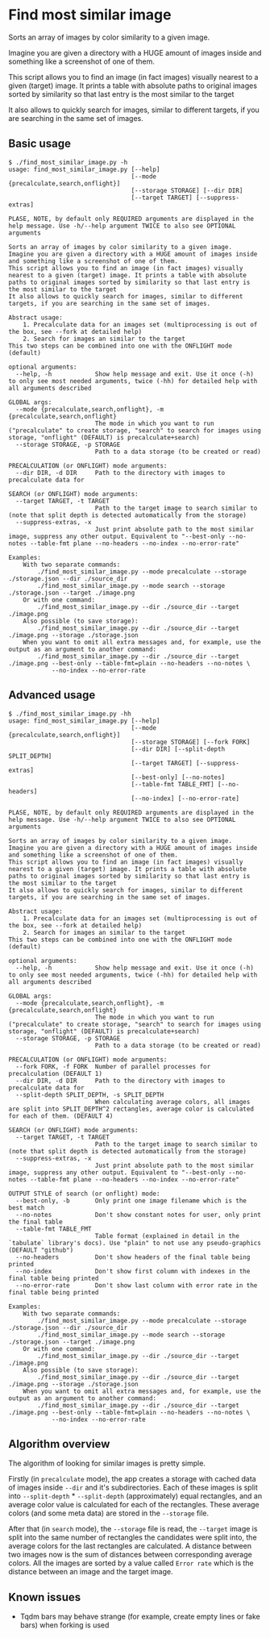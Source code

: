 # Find most similar image
Sorts an array of images by color similarity to a given image.

Imagine you are given a directory with a HUGE amount of images inside and something like a screenshot of one of them.

This script allows you to find an image (in fact images) visually nearest to a given (target) image. It prints a table with absolute paths to original images sorted by similarity so that last entry is the most similar to the target

It also allows to quickly search for images, similar to different targets, if you are searching in the same set of images.
## Basic usage
```
$ ./find_most_similar_image.py -h
usage: find_most_similar_image.py [--help]
                                  [--mode {precalculate,search,onflight}]
                                  [--storage STORAGE] [--dir DIR]
                                  [--target TARGET] [--suppress-extras]

PLASE, NOTE, by default only REQUIRED arguments are displayed in the help message. Use -h/--help argument TWICE to also see OPTIONAL arguments

Sorts an array of images by color similarity to a given image.
Imagine you are given a directory with a HUGE amount of images inside and something like a screenshot of one of them.
This script allows you to find an image (in fact images) visually nearest to a given (target) image. It prints a table with absolute paths to original images sorted by similarity so that last entry is the most similar to the target
It also allows to quickly search for images, similar to different targets, if you are searching in the same set of images.

Abstract usage:
    1. Precalculate data for an images set (multiprocessing is out of the box, see --fork at detailed help)
    2. Search for images an similar to the target
This two steps can be combined into one with the ONFLIGHT mode (default)

optional arguments:
  --help, -h            Show help message and exit. Use it once (-h) to only see most needed arguments, twice (-hh) for detailed help with all arguments described

GLOBAL args:
  --mode {precalculate,search,onflight}, -m {precalculate,search,onflight}
                        The mode in which you want to run ("precalculate" to create storage, "search" to search for images using storage, "onflight" (DEFAULT) is precalculate+search)
  --storage STORAGE, -p STORAGE
                        Path to a data storage (to be created or read)

PRECALCULATION (or ONFLIGHT) mode arguments:
  --dir DIR, -d DIR     Path to the directory with images to precalculate data for

SEARCH (or ONFLIGHT) mode arguments:
  --target TARGET, -t TARGET
                        Path to the target image to search similar to (note that split depth is detected automatically from the storage)
  --suppress-extras, -x
                        Just print absolute path to the most similar image, suppress any other output. Equivalent to "--best-only --no-notes --table-fmt plane --no-headers --no-index --no-error-rate"

Examples:
    With two separate commands:
        ./find_most_similar_image.py --mode precalculate --storage ./storage.json --dir ./source_dir
        ./find_most_similar_image.py --mode search --storage ./storage.json --target ./image.png
    Or with one command:
        ./find_most_similar_image.py --dir ./source_dir --target ./image.png
    Also possible (to save storage):
        ./find_most_similar_image.py --dir ./source_dir --target ./image.png --storage ./storage.json
    When you want to omit all extra messages and, for example, use the output as an argument to another command:
        ./find_most_similar_image.py --dir ./source_dir --target ./image.png --best-only --table-fmt=plain --no-headers --no-notes \
            --no-index --no-error-rate
```
## Advanced usage
```
$ ./find_most_similar_image.py -hh
usage: find_most_similar_image.py [--help]
                                  [--mode {precalculate,search,onflight}]
                                  [--storage STORAGE] [--fork FORK]
                                  [--dir DIR] [--split-depth SPLIT_DEPTH]
                                  [--target TARGET] [--suppress-extras]
                                  [--best-only] [--no-notes]
                                  [--table-fmt TABLE_FMT] [--no-headers]
                                  [--no-index] [--no-error-rate]

PLASE, NOTE, by default only REQUIRED arguments are displayed in the help message. Use -h/--help argument TWICE to also see OPTIONAL arguments

Sorts an array of images by color similarity to a given image.
Imagine you are given a directory with a HUGE amount of images inside and something like a screenshot of one of them.
This script allows you to find an image (in fact images) visually nearest to a given (target) image. It prints a table with absolute paths to original images sorted by similarity so that last entry is the most similar to the target
It also allows to quickly search for images, similar to different targets, if you are searching in the same set of images.

Abstract usage:
    1. Precalculate data for an images set (multiprocessing is out of the box, see --fork at detailed help)
    2. Search for images an similar to the target
This two steps can be combined into one with the ONFLIGHT mode (default)

optional arguments:
  --help, -h            Show help message and exit. Use it once (-h) to only see most needed arguments, twice (-hh) for detailed help with all arguments described

GLOBAL args:
  --mode {precalculate,search,onflight}, -m {precalculate,search,onflight}
                        The mode in which you want to run ("precalculate" to create storage, "search" to search for images using storage, "onflight" (DEFAULT) is precalculate+search)
  --storage STORAGE, -p STORAGE
                        Path to a data storage (to be created or read)

PRECALCULATION (or ONFLIGHT) mode arguments:
  --fork FORK, -f FORK  Number of parallel processes for precalculation (DEFAULT 1)
  --dir DIR, -d DIR     Path to the directory with images to precalculate data for
  --split-depth SPLIT_DEPTH, -s SPLIT_DEPTH
                        When calculating average colors, all images are split into SPLIT_DEPTH^2 rectangles, average color is calculated for each of them. (DEFAULT 4)

SEARCH (or ONFLIGHT) mode arguments:
  --target TARGET, -t TARGET
                        Path to the target image to search similar to (note that split depth is detected automatically from the storage)
  --suppress-extras, -x
                        Just print absolute path to the most similar image, suppress any other output. Equivalent to "--best-only --no-notes --table-fmt plane --no-headers --no-index --no-error-rate"

OUTPUT STYLE of search (or onflight) mode:
  --best-only, -b       Only print one image filename which is the best match
  --no-notes            Don't show constant notes for user, only print the final table
  --table-fmt TABLE_FMT
                        Table format (explained in detail in the `tabulate` library's docs). Use "plain" to not use any pseudo-graphics (DEFAULT "github")
  --no-headers          Don't show headers of the final table being printed
  --no-index            Don't show first column with indexes in the final table being printed
  --no-error-rate       Don't show last column with error rate in the final table being printed

Examples:
    With two separate commands:
        ./find_most_similar_image.py --mode precalculate --storage ./storage.json --dir ./source_dir
        ./find_most_similar_image.py --mode search --storage ./storage.json --target ./image.png
    Or with one command:
        ./find_most_similar_image.py --dir ./source_dir --target ./image.png
    Also possible (to save storage):
        ./find_most_similar_image.py --dir ./source_dir --target ./image.png --storage ./storage.json
    When you want to omit all extra messages and, for example, use the output as an argument to another command:
        ./find_most_similar_image.py --dir ./source_dir --target ./image.png --best-only --table-fmt=plain --no-headers --no-notes \
            --no-index --no-error-rate
```
## Algorithm overview
The algorithm of looking for similar images is pretty simple.

Firstly (in `precalculate` mode), the app creates a storage with cached data of images inside `--dir` and it's subdirectories. Each of these images is split into `--split-depth` * `--split-depth` (approximately) equal rectangles, and an average color value is calculated for each of the rectangles. These average colors (and some meta data) are stored in the `--storage` file.

After that (in `search` mode), the `--storage` file is read, the `--target` image is split into the same number of rectangles the candidates were split into, the average colors for the last rectangles are calculated. A distance between two images now is the sum of distances between corresponding average colors. All the images are sorted by a value called `Error rate` which is the distance between an image and the target image.
## Known issues
* Tqdm bars may behave strange (for example, create empty lines or fake bars) when forking is used
